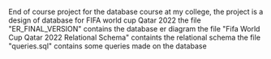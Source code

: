 End of course project for the database course at my college, the project is a design of database for FIFA world cup Qatar 2022 the file "ER_FINAL_VERSION" contains the database er diagram
the file "Fifa World Cup Qatar 2022 Relational Schema" containts the relational schema
the file "queries.sql" contains some queries made on the database 